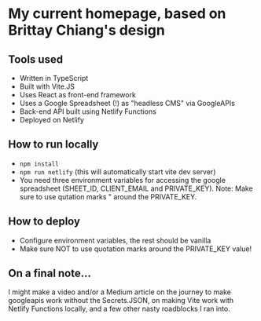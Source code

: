 # My current homepage, based on Brittay Chiang's design

## Tools used

- Written in TypeScript
- Built with Vite.JS
- Uses React as front-end framework
- Uses a Google Spreadsheet (!) as "headless CMS" via GoogleAPIs
- Back-end API built using Netlify Functions
- Deployed on Netlify

## How to run locally

- `npm install`
- `npm run netlify` (this will automatically start vite dev server)
- You need three environment variables for accessing the google spreadsheet (SHEET_ID, CLIENT_EMAIL and PRIVATE_KEY). Note: Make sure to use qutation marks " around the PRIVATE_KEY.

## How to deploy

- Configure environment variables, the rest should be vanilla
- Make sure NOT to use quotation marks around the PRIVATE_KEY value!

## On a final note...

I might make a video and/or a Medium article on the journey to make googleapis work without the Secrets.JSON, on making Vite work with Netlify Functions locally, and a few other nasty roadblocks I ran into.
